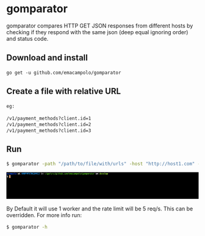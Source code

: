 # gomparator 

gomparator compares HTTP GET JSON responses from different hosts by checking if they respond with the same json (deep equal ignoring order) and status code.

## Download and install

    go get -u github.com/emacampolo/gomparator

## Create a file with relative URL 

    eg:
    
    /v1/payment_methods?client.id=1
    /v1/payment_methods?client.id=2
    /v1/payment_methods?client.id=3
    
## Run

```sh
$ gomparator -path "/path/to/file/with/urls" -host "http://host1.com" -host "http://host2.com" -header "X-Auth-Token: abc"
```
![](example.gif)

By Default it will use 1 worker and the rate limit will be 5 req/s. This can be overridden. For more info run:

```sh
$ gomparator -h
```
